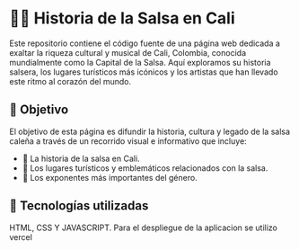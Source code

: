 # 🌆🎶 Historia de la Salsa en Cali

Este repositorio contiene el código fuente de una página web dedicada a exaltar la riqueza cultural y musical de Cali, Colombia, conocida mundialmente como la Capital de la Salsa. Aquí exploramos su historia salsera, los lugares turísticos más icónicos y los artistas que han llevado este ritmo al corazón del mundo.

## 🎯 Objetivo

El objetivo de esta página es difundir la historia, cultura y legado de la salsa caleña a través de un recorrido visual e informativo que incluye:

- 📜 La historia de la salsa en Cali.
- 📍 Los lugares turísticos y emblemáticos relacionados con la salsa.
- 🎤 Los exponentes más importantes del género.

## 🧱 Tecnologías utilizadas

HTML, CSS Y JAVASCRIPT.
Para el despliegue de la aplicacion se utilizo vercel

